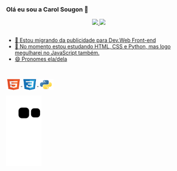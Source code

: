 ### Olá eu sou a Carol Sougon 👋


<div align="center">
  <a href="https://github.com/carolinesougon">
  <img height="150em" src="https://github-readme-stats.vercel.app/api?username=carolinesougon&show_icons=true&theme=dracula&include_all_commits=true&count_private=true"/>
  <img height="150em" src="https://github-readme-stats.vercel.app/api/top-langs/?username=carolinesougon&layout=compact&langs_count=7&theme=dracula"/>
</div>
  

  
  ##
  
- 🔭 Estou migrando da publicidade para Dev.Web Front-end
- 🌱 No momento estou estudando HTML, CSS e Python, mas logo megulharei no JavaScript também.
- 😄 Pronomes ela/dela

##
  
  <div style="display: inline_block"><br>
  <img align="center" alt="Rafa-HTML" height="30" width="40" src="https://raw.githubusercontent.com/devicons/devicon/master/icons/html5/html5-original.svg">
  <img align="center" alt="Rafa-CSS" height="30" width="40" src="https://raw.githubusercontent.com/devicons/devicon/master/icons/css3/css3-original.svg">
  <img align="center" alt="Rafa-Python" height="30" width="40" src="https://raw.githubusercontent.com/devicons/devicon/master/icons/python/python-original.svg">
</div>
  
  ![Snake animation](https://github.com/rafaballerini/rafaballerini/blob/output/github-contribution-grid-snake.svg)
